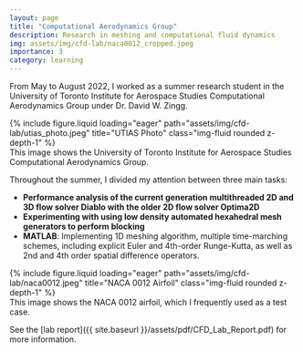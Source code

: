 ```yaml
---
layout: page
title: "Computational Aerodynamics Group"
description: Research in meshing and computational fluid dynamics
img: assets/img/cfd-lab/naca0012_cropped.jpeg
importance: 3
category: learning
---
```


From May to August 2022, I worked as a summer research student in the University of Toronto Institute for Aerospace Studies Computational Aerodynamics Group under Dr. David W. Zingg.

<div class="row">
    <div class="col-sm mt-3 mt-md-0">
        {% include figure.liquid loading="eager" path="assets/img/cfd-lab/utias_photo.jpeg" title="UTIAS Photo" class="img-fluid rounded z-depth-1" %}
    </div>
</div>
<div class="caption">
    This image shows the University of Toronto Institute for Aerospace Studies Computational Aerodynamics Group.
</div>

Throughout the summer, I divided my attention between three main tasks:

- **Performance analysis of the current generation multithreaded 2D and 3D flow solver Diablo with the older 2D flow solver Optima2D**
- **Experimenting with using low density automated hexahedral mesh generators to perform blocking**
- **MATLAB**: Implementing 1D meshing algorithm, multiple time-marching schemes, including explicit Euler and 4th-order Runge-Kutta, as well as 2nd and 4th order spatial difference operators.

<div class="row">
    <div class="col-sm mt-3 mt-md-0">
        {% include figure.liquid loading="eager" path="assets/img/cfd-lab/naca0012.jpeg" title="NACA 0012 Airfoil" class="img-fluid rounded z-depth-1" %}
    </div>
</div>
<div class="caption">
    This image shows the NACA 0012 airfoil, which I frequently used as a test case.
</div>

See the [lab report]({{ site.baseurl }}/assets/pdf/CFD_Lab_Report.pdf) for more information.
